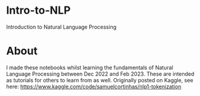 # Intro-to-NLP

Introduction to Natural Language Processing

# About

I made these notebooks whilst learning the fundamentals of Natural Language Processing between Dec 2022 and Feb 2023. These are intended as tutorials for others to learn from as well. Originally posted on Kaggle, see here: https://www.kaggle.com/code/samuelcortinhas/nlp1-tokenization
